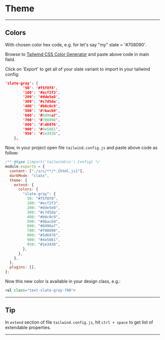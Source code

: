 # Theme

---

## Colors

With chosen color hex code, e.g. for let's say "my" slate = '#708090'.

Browse to [Tailwind CSS Color Generator](https://uicolors.app/create) and paste above code in main field.

Click on 'Export' to get all of your slate variant to import in your tailwind config:

```json
'slate-gray': {
        '50': '#f5f8f8',
        '100': '#ecf2f3',
        '200': '#dde5e8',
        '300': '#c7d5da',
        '400': '#b0c0c9',
        '500': '#9bacb9',
        '600': '#8496a7',
        '700': '#708090',
        '800': '#5d6976',
        '900': '#4e5861',
        '950': '#2e3438',
    },
```

Now, in your project open file `tailwind.config.js` and paste above code as follow:

```js
/** @type {import('tailwindcss').Config} */
module.exports = {
  content: ["./src/**/*.{html,js}"],
  darkMode: "class",
  theme: {
    extend: {
      colors: {
        "slate-gray": {
          50: "#f5f8f8",
          100: "#ecf2f3",
          200: "#dde5e8",
          300: "#c7d5da",
          400: "#b0c0c9",
          500: "#9bacb9",
          600: "#8496a7",
          700: "#708090",
          800: "#5d6976",
          900: "#4e5861",
          950: "#2e3438",
        },
      },
    },
  },
  plugins: [],
};
```

Now this new color is available in your design class, e.g.:

```html
<ul class="text-slate-gray-700">
```

---

## Tip

In `extend` section of file `tailwind.config.js`, hit `ctrl + space` to get list of extendable properties.

---
